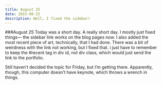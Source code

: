 ```yaml
---
title: August 25
date: 2015-08-25
description: Well, I fixed the sidebar!
---
```


###August 25
Today was a short day.  A really short day.  I mostly just fixed things— the sidebar link works on the blog pages now.  I also added the most recent piece of art, technically, that I had done.  There was a bit of weirdness with the link not working, but I fixed that.  i just have to remember to keep the #recent tag in div id, not div class, which would just send the link to the portfolio.

Still haven’t decided the topic for Friday, but I’m getting there.  Apparently, though, this computer doesn’t have keynote, which throws a wrench in things.